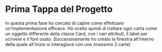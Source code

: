 # Prima Tappa del Progetto

In questa prima fase ho cercato di capire come effettuare un'implementazione efficace. 
Ho scelto quindi di trattare ogni carta come un oggetto differente della classe Card, con i vari attributi, il label per scrivere e il font usato.
Successivamente ho creato la finestra all'interno della quale all'inizio si interagisce con una (massimo 2 carte)
